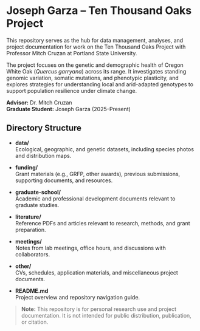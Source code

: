 # Joseph Garza – Ten Thousand Oaks Project

This repository serves as the hub for data management, analyses, and project documentation for work on the Ten Thousand Oaks Project with Professor Mitch Cruzan at Portland State University.  

The project focuses on the genetic and demographic health of Oregon White Oak (*Quercus garryana*) across its range. It investigates standing genomic variation, somatic mutations, and phenotypic plasticity, and explores strategies for understanding local and arid-adapted genotypes to support population resilience under climate change.

**Advisor:** Dr. Mitch Cruzan  
**Graduate Student:** Joseph Garza (2025–Present)

## Directory Structure

- **data/**  
  Ecological, geographic, and genetic datasets, including species photos and distribution maps.

- **funding/**  
  Grant materials (e.g., GRFP, other awards), previous submissions, supporting documents, and resources.

- **graduate-school/**  
  Academic and professional development documents relevant to graduate studies.

- **literature/**  
  Reference PDFs and articles relevant to research, methods, and grant preparation.

- **meetings/**  
  Notes from lab meetings, office hours, and discussions with collaborators.

- **other/**  
  CVs, schedules, application materials, and miscellaneous project documents.

- **README.md**  
  Project overview and repository navigation guide.

> **Note:** This repository is for personal research use and project documentation. It is not intended for public distribution, publication, or citation.
